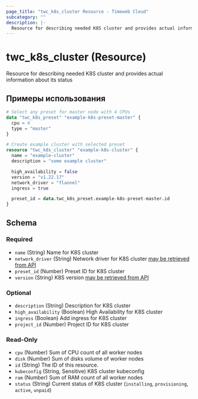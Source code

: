 ```yaml
---
page_title: "twc_k8s_cluster Resource - Timeweb Cloud"
subcategory: ""
description: |-
  Resource for describing needed K8S cluster and provides actual information about its status
---
```


# twc_k8s_cluster (Resource)

Resource for describing needed K8S cluster and provides actual information about its status

## Примеры использования

```terraform
# Select any preset for master node with 4 CPUs
data "twc_k8s_preset" "example-k8s-preset-master" {
  cpu = 4
  type = "master"
}

# Create example cluster with selected preset
resource "twc_k8s_cluster" "example-k8s-cluster" {
  name = "example-cluster"
  description = "some example cluster"

  high_availability = false
  version = "v1.22.17"
  network_driver = "flannel"
  ingress = true

  preset_id = data.twc_k8s_preset.example-k8s-preset-master.id
}
```
<!-- schema generated by tfplugindocs -->
## Schema

### Required

- `name` (String) Name for K8S cluster
- `network_driver` (String) Network driver for K8S cluster [may be retrieved from API](https://api.timeweb.cloud/api/v1/k8s/network_drivers)
- `preset_id` (Number) Preset ID for K8S cluster
- `version` (String) K8S version [may be retrieved from API](https://api.timeweb.cloud/api/v1/k8s/k8s_versions)

### Optional

- `description` (String) Description for K8S cluster
- `high_availability` (Boolean) High Availability for K8S cluster
- `ingress` (Boolean) Add ingress for K8S cluster
- `project_id` (Number) Project ID for K8S cluster

### Read-Only

- `cpu` (Number) Sum of CPU count of all worker nodes
- `disk` (Number) Sum of disks volume of worker nodes
- `id` (String) The ID of this resource.
- `kubeconfig` (String, Sensitive) K8S cluster kubeconfig
- `ram` (Number) Sum of RAM count of all worker nodes
- `status` (String) Current status of K8S cluster (`installing`, `provisioning`, `active`, `unpaid`)

